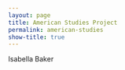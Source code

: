```yaml
---
layout: page
title: American Studies Project
permalink: american-studies
show-title: true
---
```


Isabella Baker
